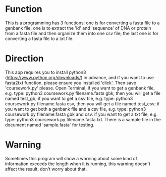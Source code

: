# Function
This is a programming has 3 functions:
one is for converting a fasta file to a genbank file;
one is to extract the 'id' and 'sequence' of DNA or protein from a fasta file and then organize them into one csv file;
the last one is for converting a fasta file to a txt file.
# Direction
This app requires you to install python3 (https://www.python.org/downloads/) in advance, and if you want to use fasta2txt function, please ensure you installed 'click'. Then save 'coursework.py' please.
Open Terminal,
if you want to get a genbank file,
e.g. type: python3 coursework.py filename.fasta gbk,
then you will get a file named test_gb;
if you want to get a csv file,
e.g. type: python3 coursework.py filename.fasta csv,
then you will get a file named test_csv;
if you want to get both a genbank file and a csv file,
e.g. type: python3 coursework.py filename.fasta gbk and csv.
if you want to get a txt file,
e.g. type: python3 coursework.py filename.fasta txt.
There is a sample file in the document named 'sample.fasta' for testing.
# Warning
Sometimes this program will show a warning about some kind of information exceeds the length when it is running, this warning doesn't affect the result, don't worry about that.

